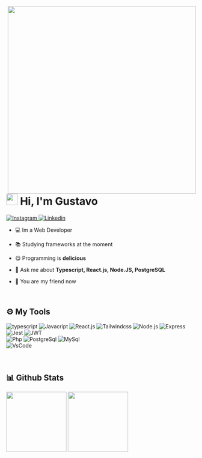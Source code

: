 <img align="right" height="500px" src="https://raw.githubusercontent.com/gist/Gurtinho/2632940541f28cd27dac7d91ef63c024/raw/197bbd6f5ad9948d3a30e6b4641ecff39a94bf71/gurtinhocard.svg" />


<h1 align="left"><img height="30px" src="https://user-images.githubusercontent.com/50364832/143615313-330ef73e-ee1c-4cfe-b71d-7462a00f16b4.gif" /> Hi, I'm Gustavo</h1>


<div align="left">
  <a href="https://www.instagram.com/gutolitt/" target="blank">
    <img src="https://img.shields.io/badge/-Instagram-%23E4405F?style=flat&logo=instagram&logoColor=white" alt="Instagram">
  </a>
  <a href="https://www.linkedin.com/in/gustavo-litter-6ab24b191/" target="blank">
    <img src="https://img.shields.io/badge/-Linkedin-%230e76a8?style=flat&logo=linkedin&logoColor=white" alt="Linkedin" />
  </a>
</div>


- 💻 Im a Web Developer

- 📚 Studying frameworks at the moment

- 😋 Programming is **delicious**

- 💬 Ask me about **Typescript, React.js, Node.JS, PostgreSQL**

- 🥳 You are my friend now

</br>


## ⚙️ My Tools
<div align="left">
  <img src="https://img.shields.io/badge/TypeScript-007ACC?style=for-the-badge&logo=typescript&logoColor=white" alt="typescript" />
  <img src="https://img.shields.io/badge/JavaScript-F7DF1E?style=for-the-badge&logo=javascript&logoColor=black" alt="Javacript" />
  <img src="https://img.shields.io/badge/React-20232A?style=for-the-badge&logo=react&logoColor=61DAFB"  alt="React.js" />
  <img src="https://img.shields.io/badge/Tailwind_CSS-38B2AC?style=for-the-badge&logo=tailwind-css&logoColor=white" alt="Tailwindcss" />
  <img src="https://img.shields.io/badge/Node.js-43853D?style=for-the-badge&logo=node.js&logoColor=white" alt="Node.js" />
  <img src="https://img.shields.io/badge/Express.js-404D59?style=for-the-badge" alt="Express" />
  <img src="https://img.shields.io/badge/Jest-323330?style=for-the-badge&logo=Jest&logoColor=white" alt="Jest" />
  <img src="https://img.shields.io/badge/json%20web%20tokens-323330?style=for-the-badge&logo=json-web-tokens&logoColor=pink" alt="JWT" />
  <!--   <img src="https://cdn.jsdelivr.net/gh/devicons/devicon/icons/nestjs/nestjs-plain.svg" alt="Nest.js" /> -->
  <!--   <img src="https://cdn.jsdelivr.net/gh/devicons/devicon/icons/socketio/socketio-original.svg" alt="Socket.io" /> -->
  <!--   <img src="https://cdn.jsdelivr.net/gh/devicons/devicon/icons/discordjs/discordjs-original.svg" alt="Discord.js" /> -->
</div>
<div align="left">
  <img src="https://img.shields.io/badge/PHP-777BB4?style=for-the-badge&logo=php&logoColor=white" alt="Php" />
  <img src="https://img.shields.io/badge/PostgreSQL-316192?style=for-the-badge&logo=postgresql&logoColor=white" alt="PostgreSql" />
  <img src="https://img.shields.io/badge/MySQL-00000F?style=for-the-badge&logo=mysql&logoColor=white" alt="MySql" />
</div>
<div align="left">
  <img src="https://img.shields.io/badge/Visual_Studio_Code-0078D4?style=for-the-badge&logo=visual%20studio%20code&logoColor=white" alt="VsCode" />
</div>
</br></br>


## 📊 Github Stats
<div align="left">
  <img height="160em" 
       src="https://github-readme-stats.vercel.app/api?username=Gurtinho&show_icons=true&theme=radical&include_all_commits=true&count_private=true"/>
  <img height="160em" 
       src="https://github-readme-stats.vercel.app/api/top-langs/?username=Gurtinho&layout=compact&langs_count=7&theme=radical"/>
</div>
</br>
